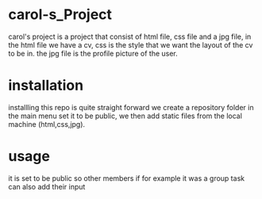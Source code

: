 # carol-s_Project
carol's project is a project that consist of html file, css file and a jpg file, in the html file we have a cv, css is the style that we want the layout of the cv to be in. the jpg file is the profile picture of the user. 

# installation
installling this repo is quite straight forward we create a repository folder in the main menu set it to be public, we then add static files from the local machine (html,css,jpg). 

# usage 
it is set to be public so other members if for example it was a group task can also add their input